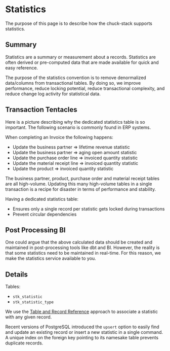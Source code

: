 # Statistics

The purpose of this page is to describe how the chuck-stack supports statistics.

## Summary

Statistics are a summary or measurement about a records. Statistics are often derived or pre-computed data that are made available for quick and easy reference.

The purpose of the statistics convention is to remove denormalized data/columns from transactional tables. By doing so, we improve performance, reduce locking potential, reduce transactional complexity, and reduce change log activity for statistical data.

## Transaction Tentacles

Here is a picture describing why the dedicated statistics table is so important. The following scenario is commonly found in ERP systems.

When completing an Invoice the following happens:

- Update the business partner => lifetime revenue statistic
- Update the business partner => aging open amount statistic
- Update the purchase order line => invoiced quantity statistic
- Update the material receipt line => invoiced quantity statistic
- Update the product => invoiced quantity statistic

The business partner, product, purchase order and material receipt tables are all high-volume. Updating this many high-volume tables in a single transaction is a recipe for disaster in terms of performance and stability.

Having a dedicated statistics table:
- Ensures only a single record per statistic gets locked during transactions
- Prevent circular dependencies

## Post Processing BI

One could argue that the above calculated data should be created and maintained in post-processing tools like dbt and BI. However, the reality is that some statistics need to be maintained in real-time. For this reason, we make the statistics service available to you.

## Details

Tables:

- `stk_statistic`
- `stk_statistic_type`

We use the [Table and Record Reference](./table-record-convention.md) approach to associate a statistic with any given record.

Recent versions of PostgreSQL introduced the `upsert` option to easily find and update an existing record or insert a new statistic in a single command. A unique index on the foreign key pointing to its namesake table prevents duplicate records.
